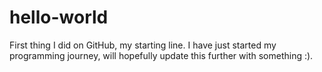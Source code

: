 # hello-world
First thing I did on GitHub, my starting line. 
I have just started my programming journey, will hopefully update this further with something :).
